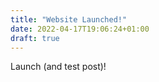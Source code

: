 ```yaml
---
title: "Website Launched!"
date: 2022-04-17T19:06:24+01:00
draft: true
---
```


Launch (and test post)!
